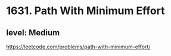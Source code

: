 # 1631. Path With Minimum Effort
## level: Medium

https://leetcode.com/problems/path-with-minimum-effort/